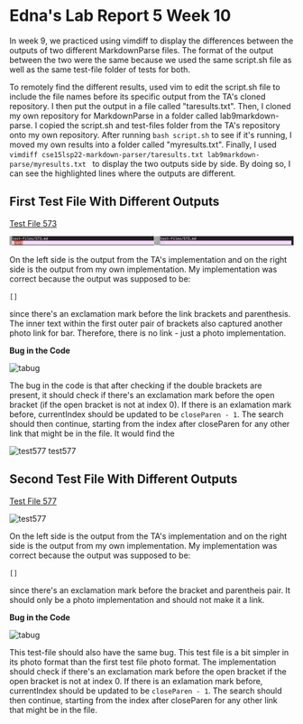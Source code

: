 # Edna's Lab Report 5 Week 10

In week 9, we practiced using vimdiff to display the differences between the outputs of two different MarkdownParse files. The format of the output between the two were the same because we used the same script.sh file as well as the same test-file folder of tests for both.

To remotely find the different results, used vim to edit the script.sh file to include the file names before its specific output from the TA's cloned repository. I then put the output in a file called "taresults.txt". Then, I cloned my own repository for MarkdownParse in a folder called lab9markdown-parse. I copied the script.sh and test-files folder from the TA's repository onto my own repository. After running ```bash script.sh``` to see if it's running, I moved my own results into a folder called "myresults.txt". Finally, I used ```vimdiff cse15lsp22-markdown-parser/taresults.txt lab9markdown-parse/myresults.txt ``` to display the two outputs side by side. By doing so, I can see the highlighted lines where the outputs are different. 

## **First Test File With Different Outputs**

[Test File 573](https://github.com/nidhidhamnani/markdown-parser/blob/main/test-files/573.md)

![test573](test573.png)

On the left side is the output from the TA's implementation and on the right side is the output from my own implementation. My implementation was correct because the output was supposed to be: 

```[]``` 

since there's an exclamation mark before the link brackets and parenthesis. The inner text within the first outer pair of brackets also captured another photo link for bar. Therefore, there is no link - just a photo implementation. 

**Bug in the Code**

![tabug](tabug.png)

The bug in the code is that after checking if the double brackets are present, it should check if there's an exclamation mark before the open bracket (if the open bracket is not at index 0). If there is an exlamation mark before, currentIndex should be updated to be ```closeParen - 1```. The search should then continue, starting from the index after closeParen for any other link that might be in the file. It would find the 

![test577 ![test577](test577.png)](test577.png)

## **Second Test File With Different Outputs**

[Test File 577](https://github.com/nidhidhamnani/markdown-parser/blob/main/test-files/577.md)

![test577](test577.png)

On the left side is the output from the TA's implementation and on the right side is the output from my own implementation. My implementation was correct because the output was supposed to be:

```[]```

since there's an exclamation mark before the bracket and parentheis pair. It should only be a photo implementation and should not make it a link. 

**Bug in the Code**

![tabug](tabug.png)

This test-file should also have the same bug. This test file is a bit simpler in its photo format than the first test file photo format. The implementation should check if there's an exclamation mark before the open bracket if the open bracket is not at index 0. If there is an exlamation mark before, currentIndex should be updated to be ```closeParen - 1```. The search should then continue, starting from the index after closeParen for any other link that might be in the file. 





